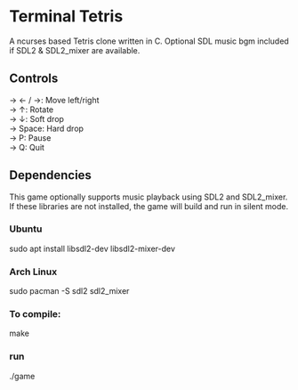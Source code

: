 # Terminal Tetris

A ncurses based Tetris clone written in C. Optional SDL music bgm included if SDL2 & SDL2_mixer are available.

## Controls
-> ← / →: Move left/right  
-> ↑: Rotate  
-> ↓: Soft drop  
-> Space: Hard drop  
-> P: Pause  
-> Q: Quit

## Dependencies
This game optionally supports music playback using SDL2 and SDL2_mixer. If these libraries are not installed, the game will build and run in silent mode.

### Ubuntu
sudo apt install libsdl2-dev libsdl2-mixer-dev

### Arch Linux
sudo pacman -S sdl2 sdl2_mixer

### To compile:
make

### run
./game



